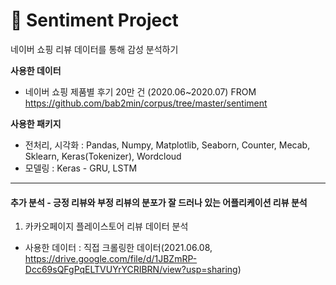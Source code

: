 # 📝 Sentiment Project
네이버 쇼핑 리뷰 데이터를 통해 감성 분석하기

**사용한 데이터** 
- 네이버 쇼핑 제품별 후기 20만 건 (2020.06~2020.07) FROM https://github.com/bab2min/corpus/tree/master/sentiment

**사용한 패키지**
- 전처리, 시각화 : Pandas, Numpy, Matplotlib, Seaborn, Counter, Mecab, Sklearn, Keras(Tokenizer), Wordcloud
- 모델링 : Keras - GRU, LSTM

***

#### 추가 분석 - 긍정 리뷰와 부정 리뷰의 분포가 잘 드러나 있는 어플리케이션 리뷰 분석
1. 카카오페이지 플레이스토어 리뷰 데이터 분석
- 사용한 데이터 : 직접 크롤링한 데이터(2021.06.08, https://drive.google.com/file/d/1JBZmRP-Dcc69sQFgPqELTVUYrYCRIBRN/view?usp=sharing)


